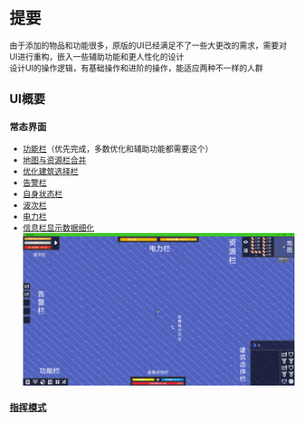 # 提要
由于添加的物品和功能很多，原版的UI已经满足不了一些大更改的需求，需要对UI进行重构，嵌入一些辅助功能和更人性化的设计  
设计UI的操作逻辑，有基础操作和进阶的操作，能适应两种不一样的人群
## UI概要
### 常态界面
- [功能栏](功能栏.md)（优先完成，多数优化和辅助功能都需要这个）
- [地图与资源栏合并](资源显示栏.md)
- [优化建筑选择栏](建筑栏选择栏.md)
- [告警栏](告警栏.md)
- [自身状态栏](状态栏.md)
- [波次栏](波次栏.md)
- [电力栏](电力栏.md)
- [信息栏显示数据细化](信息栏.md)
![alt text](图/大致UI.png)
### [指挥模式](指挥栏.md)
